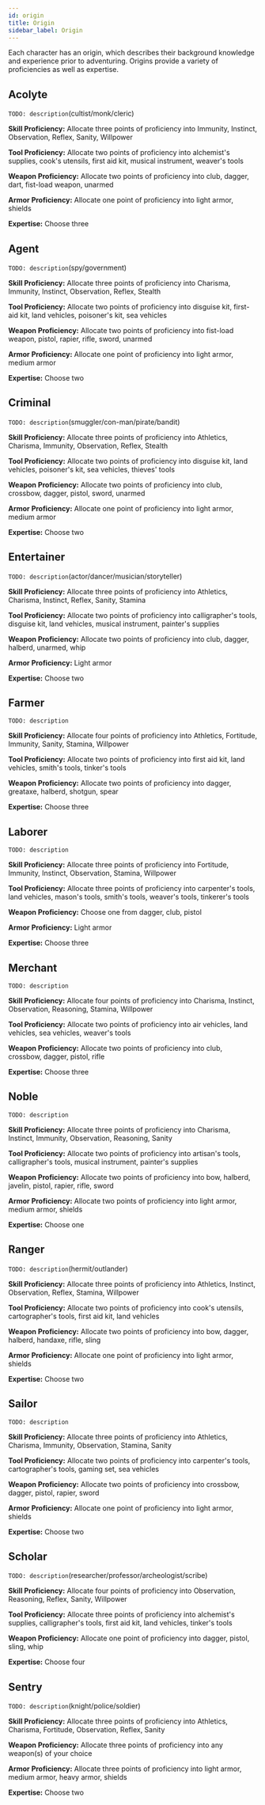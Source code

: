 ```yaml
---
id: origin
title: Origin
sidebar_label: Origin
---
```


Each character has an origin, which describes their background knowledge and experience prior to adventuring. Origins provide a variety of proficiencies as well as expertise.

## Acolyte

`TODO: description`\(cultist/monk/cleric\)

**Skill Proficiency:** Allocate three points of proficiency into Immunity, Instinct, Observation, Reflex, Sanity, Willpower

**Tool Proficiency:** Allocate two points of proficiency into alchemist's supplies, cook's utensils, first aid kit, musical instrument, weaver's tools

**Weapon Proficiency:** Allocate two points of proficiency into club, dagger, dart, fist-load weapon, unarmed

**Armor Proficiency:** Allocate one point of proficiency into light armor, shields

**Expertise:** Choose three

## Agent

`TODO: description`\(spy/government\)

**Skill Proficiency:** Allocate three points of proficiency into Charisma, Immunity, Instinct, Observation, Reflex, Stealth

**Tool Proficiency:** Allocate two points of proficiency into disguise kit, first-aid kit, land vehicles, poisoner's kit, sea vehicles

**Weapon Proficiency:** Allocate two points of proficiency into fist-load weapon, pistol, rapier, rifle, sword, unarmed

**Armor Proficiency:** Allocate one point of proficiency into light armor, medium armor

**Expertise:** Choose two

## Criminal

`TODO: description`\(smuggler/con-man/pirate/bandit\)

**Skill Proficiency:** Allocate three points of proficiency into Athletics, Charisma, Immunity, Observation, Reflex, Stealth

**Tool Proficiency:** Allocate two points of proficiency into disguise kit, land vehicles, poisoner's kit, sea vehicles, thieves' tools

**Weapon Proficiency:** Allocate two points of proficiency into club, crossbow, dagger, pistol, sword, unarmed

**Armor Proficiency:** Allocate one point of proficiency into light armor, medium armor

**Expertise:** Choose two

## Entertainer

`TODO: description`\(actor/dancer/musician/storyteller\)

**Skill Proficiency:** Allocate three points of proficiency into Athletics, Charisma, Instinct, Reflex, Sanity, Stamina

**Tool Proficiency:** Allocate two points of proficiency into calligrapher's tools, disguise kit, land vehicles, musical instrument, painter's supplies

**Weapon Proficiency:** Allocate two points of proficiency into club, dagger, halberd, unarmed, whip

**Armor Proficiency:** Light armor

**Expertise:** Choose two

## Farmer

`TODO: description`

**Skill Proficiency:** Allocate four points of proficiency into Athletics, Fortitude, Immunity, Sanity, Stamina, Willpower

**Tool Proficiency:** Allocate two points of proficiency into first aid kit, land vehicles, smith's tools, tinker's tools

**Weapon Proficiency:** Allocate two points of proficiency into dagger, greataxe, halberd, shotgun, spear

**Expertise:** Choose three

## Laborer

`TODO: description`

**Skill Proficiency:** Allocate three points of proficiency into Fortitude, Immunity, Instinct, Observation, Stamina, Willpower

**Tool Proficiency:** Allocate three points of proficiency into carpenter's tools, land vehicles, mason's tools, smith's tools, weaver's tools, tinkerer's tools

**Weapon Proficiency:** Choose one from dagger, club, pistol

**Armor Proficiency:** Light armor

**Expertise:** Choose three

## Merchant

`TODO: description`

**Skill Proficiency:** Allocate four points of proficiency into Charisma, Instinct, Observation, Reasoning, Stamina, Willpower

**Tool Proficiency:** Allocate two points of proficiency into air vehicles, land vehicles, sea vehicles, weaver's tools

**Weapon Proficiency:** Allocate two points of proficiency into club, crossbow, dagger, pistol, rifle

**Expertise:** Choose three

## Noble

`TODO: description`

**Skill Proficiency:** Allocate three points of proficiency into Charisma, Instinct, Immunity, Observation, Reasoning, Sanity

**Tool Proficiency:** Allocate two points of proficiency into artisan's tools, calligrapher's tools, musical instrument, painter's supplies

**Weapon Proficiency:** Allocate two points of proficiency into bow, halberd, javelin, pistol, rapier, rifle, sword

**Armor Proficiency:** Allocate two points of proficiency into light armor, medium armor, shields

**Expertise:** Choose one

## Ranger

`TODO: description`\(hermit/outlander\)

**Skill Proficiency:** Allocate three points of proficiency into Athletics, Instinct, Observation, Reflex, Stamina, Willpower

**Tool Proficiency:** Allocate two points of proficiency into cook's utensils, cartographer's tools, first aid kit, land vehicles

**Weapon Proficiency:** Allocate two points of proficiency into bow, dagger, halberd, handaxe, rifle, sling

**Armor Proficiency:** Allocate one point of proficiency into light armor, shields

**Expertise:** Choose two

## Sailor

`TODO: description`

**Skill Proficiency:** Allocate three points of proficiency into Athletics, Charisma, Immunity, Observation, Stamina, Sanity

**Tool Proficiency:** Allocate two points of proficiency into carpenter's tools, cartographer's tools, gaming set, sea vehicles

**Weapon Proficiency:** Allocate two points of proficiency into crossbow, dagger, pistol, rapier, sword

**Armor Proficiency:** Allocate one point of proficiency into light armor, shields

**Expertise:** Choose two

## Scholar

`TODO: description`\(researcher/professor/archeologist/scribe\)

**Skill Proficiency:** Allocate four points of proficiency into Observation, Reasoning, Reflex, Sanity, Willpower

**Tool Proficiency:** Allocate three points of proficiency into alchemist's supplies, calligrapher's tools, first aid kit, land vehicles, tinker's tools

**Weapon Proficiency:** Allocate one point of proficiency into dagger, pistol, sling, whip

**Expertise:** Choose four

## Sentry

`TODO: description`\(knight/police/soldier\)

**Skill Proficiency:** Allocate three points of proficiency into Athletics, Charisma, Fortitude, Observation, Reflex, Sanity

**Weapon Proficiency:** Allocate three points of proficiency into any weapon\(s\) of your choice

**Armor Proficiency:** Allocate three points of proficiency into light armor, medium armor, heavy armor, shields

**Expertise:** Choose two
